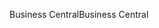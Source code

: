 <span data-ttu-id="01c95-101">Business Central</span><span class="sxs-lookup"><span data-stu-id="01c95-101">Business Central</span></span>
